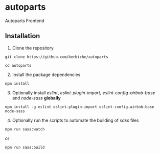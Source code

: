 # autoparts
Autoparts Frontend

## Installation
1. Clone the repository
```
git clone https://github.com/berbiche/autoparts

cd autoparts
```


2. Install the package dependencies
```
npm install
```

3. Optionally install _eslint_, _eslint-plugin-import_, _eslint-config-airbnb-base_ and _node-sass_ **globally**
```
npm install -g eslint eslint-plugin-import eslint-config-airbnb-base node-sass
```

4. Optionally run the scripts to automate the building of _sass_ files
```
npm run sass:watch
```
or
```
npm run sass:build
```
